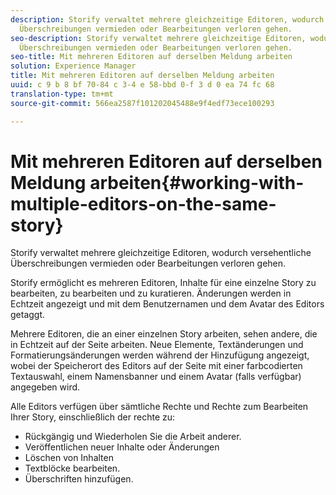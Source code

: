 ```yaml
---
description: Storify verwaltet mehrere gleichzeitige Editoren, wodurch versehentliche
  Überschreibungen vermieden oder Bearbeitungen verloren gehen.
seo-description: Storify verwaltet mehrere gleichzeitige Editoren, wodurch versehentliche
  Überschreibungen vermieden oder Bearbeitungen verloren gehen.
seo-title: Mit mehreren Editoren auf derselben Meldung arbeiten
solution: Experience Manager
title: Mit mehreren Editoren auf derselben Meldung arbeiten
uuid: c 9 b 8 bf 70-84 c 3-4 e 58-bbd 0-f 3 d 0 ea 74 fc 68
translation-type: tm+mt
source-git-commit: 566ea2587f101202045488e9f4edf73ece100293

---
```



# Mit mehreren Editoren auf derselben Meldung arbeiten{#working-with-multiple-editors-on-the-same-story}

Storify verwaltet mehrere gleichzeitige Editoren, wodurch versehentliche Überschreibungen vermieden oder Bearbeitungen verloren gehen.

Storify ermöglicht es mehreren Editoren, Inhalte für eine einzelne Story zu bearbeiten, zu bearbeiten und zu kuratieren. Änderungen werden in Echtzeit angezeigt und mit dem Benutzernamen und dem Avatar des Editors getaggt.

Mehrere Editoren, die an einer einzelnen Story arbeiten, sehen andere, die in Echtzeit auf der Seite arbeiten. Neue Elemente, Textänderungen und Formatierungsänderungen werden während der Hinzufügung angezeigt, wobei der Speicherort des Editors auf der Seite mit einer farbcodierten Textauswahl, einem Namensbanner und einem Avatar (falls verfügbar) angegeben wird.

Alle Editors verfügen über sämtliche Rechte und Rechte zum Bearbeiten Ihrer Story, einschließlich der rechte zu:

* Rückgängig und Wiederholen Sie die Arbeit anderer.
* Veröffentlichen neuer Inhalte oder Änderungen
* Löschen von Inhalten
* Textblöcke bearbeiten.
* Überschriften hinzufügen.

